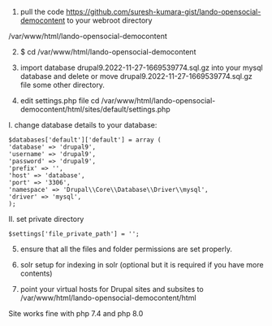 1. pull the code https://github.com/suresh-kumara-gist/lando-opensocial-democontent to your webroot directory 

/var/www/html/lando-opensocial-democontent 

2. $ cd /var/www/html/lando-opensocial-democontent

3. import database drupal9.2022-11-27-1669539774.sql.gz into your mysql database and delete or move drupal9.2022-11-27-1669539774.sql.gz  file some other directory.

4. edit settings.php file cd /var/www/html/lando-opensocial-democontent/html/sites/default/settings.php

 I. change database details to your database:

    $databases['default']['default'] = array (
    'database' => 'drupal9',
    'username' => 'drupal9',
    'password' => 'drupal9',
    'prefix' => '',
    'host' => 'database',
    'port' => '3306',
    'namespace' => 'Drupal\\Core\\Database\\Driver\\mysql',
    'driver' => 'mysql',
    );

II. set private directory 

    $settings['file_private_path'] = '';


5. ensure that all the files and folder permissions are set properly.


6. solr setup for indexing in solr (optional but it is required if you have more contents)

7. point your  virtual hosts for Drupal sites and subsites to 
/var/www/html/lando-opensocial-democontent/html

Site works fine with php 7.4 and php 8.0